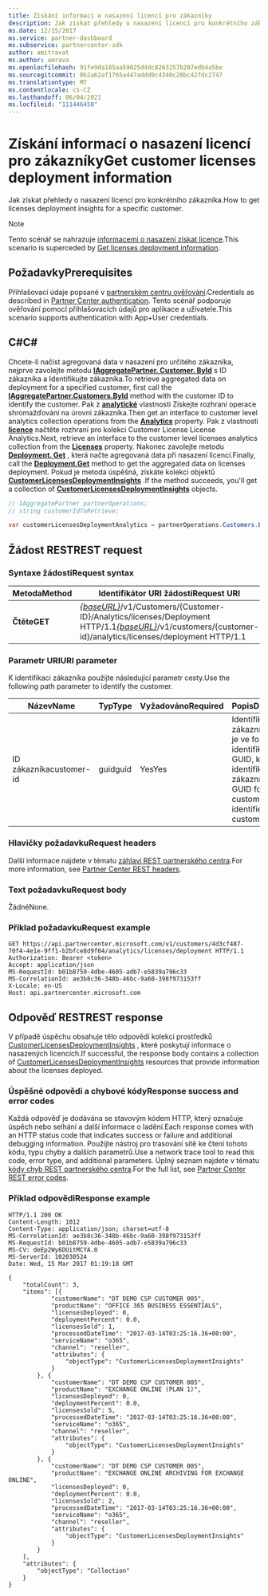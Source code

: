 ```yaml
---
title: Získání informací o nasazení licencí pro zákazníky
description: Jak získat přehledy o nasazení licencí pro konkrétního zákazníka.
ms.date: 12/15/2017
ms.service: partner-dashboard
ms.subservice: partnercenter-sdk
author: amitravat
ms.author: amrava
ms.openlocfilehash: 91fe9da185aa59025d4dc8263257b207edb4a5be
ms.sourcegitcommit: 0b2a62af1765a447addd9c4340c28bc42fdc2747
ms.translationtype: MT
ms.contentlocale: cs-CZ
ms.lasthandoff: 06/04/2021
ms.locfileid: "111446458"
---
```

# <a name="get-customer-licenses-deployment-information"></a><span data-ttu-id="64397-103">Získání informací o nasazení licencí pro zákazníky</span><span class="sxs-lookup"><span data-stu-id="64397-103">Get customer licenses deployment information</span></span>

<span data-ttu-id="64397-104">Jak získat přehledy o nasazení licencí pro konkrétního zákazníka.</span><span class="sxs-lookup"><span data-stu-id="64397-104">How to get licenses deployment insights for a specific customer.</span></span>

> [!NOTE]
> <span data-ttu-id="64397-105">Tento scénář se nahrazuje [informacemi o nasazení získat licence](get-licenses-deployment-information.md).</span><span class="sxs-lookup"><span data-stu-id="64397-105">This scenario is superceded by [Get licenses deployment information](get-licenses-deployment-information.md).</span></span>

## <a name="prerequisites"></a><span data-ttu-id="64397-106">Požadavky</span><span class="sxs-lookup"><span data-stu-id="64397-106">Prerequisites</span></span>

<span data-ttu-id="64397-107">Přihlašovací údaje popsané v [partnerském centru ověřování](partner-center-authentication.md).</span><span class="sxs-lookup"><span data-stu-id="64397-107">Credentials as described in [Partner Center authentication](partner-center-authentication.md).</span></span> <span data-ttu-id="64397-108">Tento scénář podporuje ověřování pomocí přihlašovacích údajů pro aplikace a uživatele.</span><span class="sxs-lookup"><span data-stu-id="64397-108">This scenario supports authentication with App+User credentials.</span></span>

## <a name="c"></a><span data-ttu-id="64397-109">C\#</span><span class="sxs-lookup"><span data-stu-id="64397-109">C\#</span></span>

<span data-ttu-id="64397-110">Chcete-li načíst agregovaná data v nasazení pro určitého zákazníka, nejprve zavolejte metodu [**IAggregatePartner. Customer. ById**](/dotnet/api/microsoft.store.partnercenter.customers.icustomercollection.byid) s ID zákazníka a Identifikujte zákazníka.</span><span class="sxs-lookup"><span data-stu-id="64397-110">To retrieve aggregated data on deployment for a specified customer, first call the [**IAggregatePartner.Customers.ById**](/dotnet/api/microsoft.store.partnercenter.customers.icustomercollection.byid) method with the customer ID to identify the customer.</span></span> <span data-ttu-id="64397-111">Pak z [**analytické**](/dotnet/api/microsoft.store.partnercenter.customers.icustomer.analytics) vlastnosti Získejte rozhraní operace shromažďování na úrovni zákazníka.</span><span class="sxs-lookup"><span data-stu-id="64397-111">Then get an interface to customer level analytics collection operations from the [**Analytics**](/dotnet/api/microsoft.store.partnercenter.customers.icustomer.analytics) property.</span></span> <span data-ttu-id="64397-112">Pak z vlastnosti [**licence**](/dotnet/api/microsoft.store.partnercenter.analytics.icustomeranalyticscollection.licenses) načtěte rozhraní pro kolekci Customer License License Analytics.</span><span class="sxs-lookup"><span data-stu-id="64397-112">Next, retrieve an interface to the customer level licenses analytics collection from the [**Licenses**](/dotnet/api/microsoft.store.partnercenter.analytics.icustomeranalyticscollection.licenses) property.</span></span> <span data-ttu-id="64397-113">Nakonec zavolejte metodu [**Deployment. Get**](/dotnet/api/microsoft.store.partnercenter.genericoperations.ientireentitycollectionretrievaloperations-2.get) , která načte agregovaná data při nasazení licencí.</span><span class="sxs-lookup"><span data-stu-id="64397-113">Finally, call the [**Deployment.Get**](/dotnet/api/microsoft.store.partnercenter.genericoperations.ientireentitycollectionretrievaloperations-2.get) method to get the aggregated data on licenses deployment.</span></span> <span data-ttu-id="64397-114">Pokud je metoda úspěšná, získáte kolekci objektů [**CustomerLicensesDeploymentInsights**](/dotnet/api/microsoft.store.partnercenter.models.analytics.customerlicensesdeploymentinsights) .</span><span class="sxs-lookup"><span data-stu-id="64397-114">If the method succeeds, you'll get a collection of [**CustomerLicensesDeploymentInsights**](/dotnet/api/microsoft.store.partnercenter.models.analytics.customerlicensesdeploymentinsights) objects.</span></span>

``` csharp
// IAggregatePartner partnerOperations;
// string customerIdToRetrieve;

var customerLicensesDeploymentAnalytics = partnerOperations.Customers.ById(customerIdToRetrieve).Analytics.Licenses.Deployment.Get();
```

## <a name="rest-request"></a><span data-ttu-id="64397-115">Žádost REST</span><span class="sxs-lookup"><span data-stu-id="64397-115">REST request</span></span>

### <a name="request-syntax"></a><span data-ttu-id="64397-116">Syntaxe žádosti</span><span class="sxs-lookup"><span data-stu-id="64397-116">Request syntax</span></span>

| <span data-ttu-id="64397-117">Metoda</span><span class="sxs-lookup"><span data-stu-id="64397-117">Method</span></span>  | <span data-ttu-id="64397-118">Identifikátor URI žádosti</span><span class="sxs-lookup"><span data-stu-id="64397-118">Request URI</span></span>                                                                                                   |
|---------|---------------------------------------------------------------------------------------------------------------|
| <span data-ttu-id="64397-119">**Čtěte**</span><span class="sxs-lookup"><span data-stu-id="64397-119">**GET**</span></span> | <span data-ttu-id="64397-120">[*{baseURL}*](partner-center-rest-urls.md)/v1/Customers/{Customer-ID}/Analytics/licenses/Deployment HTTP/1.1</span><span class="sxs-lookup"><span data-stu-id="64397-120">[*{baseURL}*](partner-center-rest-urls.md)/v1/customers/{customer-id}/analytics/licenses/deployment HTTP/1.1</span></span> |

### <a name="uri-parameter"></a><span data-ttu-id="64397-121">Parametr URI</span><span class="sxs-lookup"><span data-stu-id="64397-121">URI parameter</span></span>

<span data-ttu-id="64397-122">K identifikaci zákazníka použijte následující parametr cesty.</span><span class="sxs-lookup"><span data-stu-id="64397-122">Use the following path parameter to identify the customer.</span></span>

| <span data-ttu-id="64397-123">Název</span><span class="sxs-lookup"><span data-stu-id="64397-123">Name</span></span>        | <span data-ttu-id="64397-124">Typ</span><span class="sxs-lookup"><span data-stu-id="64397-124">Type</span></span> | <span data-ttu-id="64397-125">Vyžadováno</span><span class="sxs-lookup"><span data-stu-id="64397-125">Required</span></span> | <span data-ttu-id="64397-126">Popis</span><span class="sxs-lookup"><span data-stu-id="64397-126">Description</span></span>                                                |
|-------------|------|----------|------------------------------------------------------------|
| <span data-ttu-id="64397-127">ID zákazníka</span><span class="sxs-lookup"><span data-stu-id="64397-127">customer-id</span></span> | <span data-ttu-id="64397-128">guid</span><span class="sxs-lookup"><span data-stu-id="64397-128">guid</span></span> | <span data-ttu-id="64397-129">Yes</span><span class="sxs-lookup"><span data-stu-id="64397-129">Yes</span></span>      | <span data-ttu-id="64397-130">Identifikátor zákazníka, který je ve formátu identifikátoru GUID, který identifikuje zákazníka.</span><span class="sxs-lookup"><span data-stu-id="64397-130">A GUID formatted customer-id that identifies the customer.</span></span> |

### <a name="request-headers"></a><span data-ttu-id="64397-131">Hlavičky požadavku</span><span class="sxs-lookup"><span data-stu-id="64397-131">Request headers</span></span>

<span data-ttu-id="64397-132">Další informace najdete v tématu [záhlaví REST partnerského centra](headers.md).</span><span class="sxs-lookup"><span data-stu-id="64397-132">For more information, see [Partner Center REST headers](headers.md).</span></span>

### <a name="request-body"></a><span data-ttu-id="64397-133">Text požadavku</span><span class="sxs-lookup"><span data-stu-id="64397-133">Request body</span></span>

<span data-ttu-id="64397-134">Žádné</span><span class="sxs-lookup"><span data-stu-id="64397-134">None.</span></span>

### <a name="request-example"></a><span data-ttu-id="64397-135">Příklad požadavku</span><span class="sxs-lookup"><span data-stu-id="64397-135">Request example</span></span>

```http
GET https://api.partnercenter.microsoft.com/v1/customers/4d3cf487-70f4-4e1e-9ff1-b2bfce8d9f04/analytics/licenses/deployment HTTP/1.1
Authorization: Bearer <token>
Accept: application/json
MS-RequestId: b01b8759-4dbe-4605-adb7-e5839a796c33
MS-CorrelationId: ae3b8c36-348b-46bc-9a60-398f973153ff
X-Locale: en-US
Host: api.partnercenter.microsoft.com
```

## <a name="rest-response"></a><span data-ttu-id="64397-136">Odpověď REST</span><span class="sxs-lookup"><span data-stu-id="64397-136">REST response</span></span>

<span data-ttu-id="64397-137">V případě úspěchu obsahuje tělo odpovědi kolekci prostředků [CustomerLicensesDeploymentInsights](analytics-resources.md#customerlicensesdeploymentinsights) , které poskytují informace o nasazených licencích.</span><span class="sxs-lookup"><span data-stu-id="64397-137">If successful, the response body contains a collection of [CustomerLicensesDeploymentInsights](analytics-resources.md#customerlicensesdeploymentinsights) resources that provide information about the licenses deployed.</span></span>

### <a name="response-success-and-error-codes"></a><span data-ttu-id="64397-138">Úspěšné odpovědi a chybové kódy</span><span class="sxs-lookup"><span data-stu-id="64397-138">Response success and error codes</span></span>

<span data-ttu-id="64397-139">Každá odpověď je dodávána se stavovým kódem HTTP, který označuje úspěch nebo selhání a další informace o ladění.</span><span class="sxs-lookup"><span data-stu-id="64397-139">Each response comes with an HTTP status code that indicates success or failure and additional debugging information.</span></span> <span data-ttu-id="64397-140">Použijte nástroj pro trasování sítě ke čtení tohoto kódu, typu chyby a dalších parametrů.</span><span class="sxs-lookup"><span data-stu-id="64397-140">Use a network trace tool to read this code, error type, and additional parameters.</span></span> <span data-ttu-id="64397-141">Úplný seznam najdete v tématu [kódy chyb REST partnerského centra](error-codes.md).</span><span class="sxs-lookup"><span data-stu-id="64397-141">For the full list, see [Partner Center REST error codes](error-codes.md).</span></span>

### <a name="response-example"></a><span data-ttu-id="64397-142">Příklad odpovědi</span><span class="sxs-lookup"><span data-stu-id="64397-142">Response example</span></span>

```http
HTTP/1.1 200 OK
Content-Length: 1012
Content-Type: application/json; charset=utf-8
MS-CorrelationId: ae3b8c36-348b-46bc-9a60-398f973153ff
MS-RequestId: b01b8759-4dbe-4605-adb7-e5839a796c33
MS-CV: deEp2Wy6DUitMCYA.0
MS-ServerId: 102030524
Date: Wed, 15 Mar 2017 01:19:18 GMT

{
    "totalCount": 3,
    "items": [{
            "customerName": "DT DEMO CSP CUSTOMER 005",
            "productName": "OFFICE 365 BUSINESS ESSENTIALS",
            "licensesDeployed": 0,
            "deploymentPercent": 0.0,
            "licensesSold": 1,
            "processedDateTime": "2017-03-14T03:25:16.36+00:00",
            "serviceName": "o365",
            "channel": "reseller",
            "attributes": {
                "objectType": "CustomerLicensesDeploymentInsights"
            }
        }, {
            "customerName": "DT DEMO CSP CUSTOMER 005",
            "productName": "EXCHANGE ONLINE (PLAN 1)",
            "licensesDeployed": 0,
            "deploymentPercent": 0.0,
            "licensesSold": 5,
            "processedDateTime": "2017-03-14T03:25:16.36+00:00",
            "serviceName": "o365",
            "channel": "reseller",
            "attributes": {
                "objectType": "CustomerLicensesDeploymentInsights"
            }
        }, {
            "customerName": "DT DEMO CSP CUSTOMER 005",
            "productName": "EXCHANGE ONLINE ARCHIVING FOR EXCHANGE ONLINE",
            "licensesDeployed": 0,
            "deploymentPercent": 0.0,
            "licensesSold": 2,
            "processedDateTime": "2017-03-14T03:25:16.36+00:00",
            "serviceName": "o365",
            "channel": "reseller",
            "attributes": {
                "objectType": "CustomerLicensesDeploymentInsights"
            }
        }
    ],
    "attributes": {
        "objectType": "Collection"
    }
}
```
